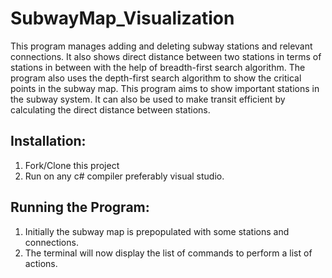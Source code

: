 # SubwayMap_Visualization
This program manages adding and deleting subway stations and relevant connections. It also shows direct distance between two stations in terms of stations in between with the help of breadth-first search algorithm. The program also uses the depth-first search algorithm to show the critical points in the subway map. This program aims to show important stations in the subway system. It can also be used to make transit efficient by calculating the direct distance between stations.

## Installation:

1. Fork/Clone this project
2. Run on any c# compiler preferably visual studio.

## Running the Program:
1. Initially the subway map is prepopulated with some stations and connections.
2. The terminal will now display the list of commands to perform a list of actions.
